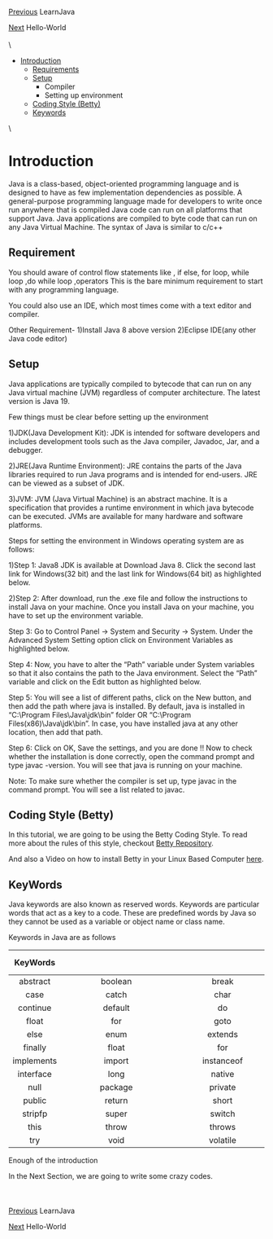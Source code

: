 [Previous](../README.md) LearnJava

[Next](../01_Hello_world/hello_world.md) Hello-World \
\
\
* [Introduction](./introduction.md#introduction)
	* [Requirements](./introduction.md#requirement)
	* [Setup](./introduction.md#setup)
		* Compiler
		* Setting up environment 
	* [Coding Style (Betty)](./introduction.md#coding-style-betty)
	* [Keywords](./introduction.md#keywords) 

\

# Introduction

Java is a class-based, object-oriented programming language and is designed to have as few implementation dependencies as possible. A general-purpose programming language made for developers to write once run anywhere that is compiled Java code can run on all platforms that support Java. Java applications are compiled to byte code that can run on any Java Virtual Machine. The syntax of Java is similar to c/c++

## Requirement

You should aware of control flow statements like , if else, for loop, while loop ,do while loop ,operators 
This is the bare minimum requirement to start with any programming language.

You could also use an IDE, which most times come with a text editor and compiler.

Other Requirement-
1)Install Java 8 above version
2)Eclipse IDE(any other Java code editor)

## Setup

Java applications are typically compiled to bytecode that can run on any Java virtual machine (JVM) regardless of computer architecture. The latest version is Java 19. 

Few things must be clear before setting up the environment

1)JDK(Java Development Kit): JDK is intended for software developers and includes development tools such as the Java compiler, Javadoc, Jar, and a debugger.

2)JRE(Java Runtime Environment): JRE contains the parts of the Java libraries required to run Java programs and is intended for end-users. JRE can be viewed as a subset of JDK.

3)JVM: JVM (Java Virtual Machine) is an abstract machine. It is a specification that provides a runtime environment in which java bytecode can be executed. JVMs are available for many hardware and software platforms.

Steps for setting the environment in Windows operating system are as follows: 

1)Step 1: Java8 JDK is available at Download Java 8. Click the second last link for Windows(32 bit) and the last link for Windows(64 bit) as highlighted below. 

2)Step 2: After download, run the .exe file and follow the instructions to install Java on your machine. Once you install Java on your machine, you have to set up the environment variable.

Step 3: Go to Control Panel -> System and Security -> System. Under the Advanced System Setting option click on Environment Variables as highlighted below. 
 
Step 4: Now, you have to alter the “Path” variable under System variables so that it also contains the path to the Java environment. Select the “Path” variable and click on the Edit button as highlighted below. 

Step 5: You will see a list of different paths, click on the New button, and then add the path where java is installed. By default, java is installed in “C:\Program Files\Java\jdk\bin” folder OR “C:\Program Files(x86)\Java\jdk\bin”. In case, you have installed java at any other location, then add that path. 

Step 6: Click on OK, Save the settings, and you are done !! Now to check whether the installation is done correctly, open the command prompt and type javac -version. You will see that java is running on your machine.

Note: To make sure whether the compiler is set up, type javac in the command prompt. You will see a list related to javac.


## Coding Style (Betty)
In this tutorial, we are going to be using the Betty Coding Style. To read more about the rules of this style, checkout [Betty Repository](https://github.com/holbertonschool/Betty/wiki).

And also a Video on how to install Betty in your Linux Based Computer [here](https://youtu.be/wDDKOOEPED0).
## KeyWords


Java keywords are also known as reserved words. Keywords are particular words that act as a key to a code. These are predefined words by Java so they cannot be used as a variable or object name or class name.

Keywords in Java are as follows

|KeyWords |&nbsp;&nbsp;&nbsp;&nbsp;&nbsp;&nbsp;&nbsp;&nbsp;&nbsp;&nbsp;&nbsp;&nbsp;&nbsp;&nbsp;&nbsp;&nbsp;&nbsp;&nbsp;&nbsp;&nbsp;&nbsp;&nbsp;&nbsp;&nbsp;&nbsp;&nbsp;&nbsp;&nbsp;&nbsp;&nbsp;&nbsp;&nbsp;&nbsp;&nbsp;&nbsp;&nbsp;&nbsp;&nbsp;&nbsp;&nbsp;&nbsp;&nbsp;&nbsp;&nbsp;&nbsp;&nbsp;&nbsp; |&nbsp;&nbsp;&nbsp;&nbsp;&nbsp;&nbsp;&nbsp; &nbsp;&nbsp;&nbsp;&nbsp;&nbsp;&nbsp;&nbsp;&nbsp;&nbsp;&nbsp;&nbsp;&nbsp;&nbsp;&nbsp;&nbsp;&nbsp;&nbsp;&nbsp;&nbsp;&nbsp;&nbsp;&nbsp;&nbsp;&nbsp;&nbsp;&nbsp;&nbsp;&nbsp;&nbsp;&nbsp;&nbsp;&nbsp;&nbsp;&nbsp;&nbsp;&nbsp;&nbsp;&nbsp;&nbsp;&nbsp;&nbsp;&nbsp;&nbsp;|&nbsp;&nbsp;&nbsp;&nbsp;&nbsp;&nbsp;&nbsp;&nbsp;&nbsp;&nbsp;&nbsp;&nbsp;&nbsp;&nbsp;&nbsp;&nbsp;&nbsp;&nbsp;&nbsp;&nbsp;&nbsp;&nbsp;&nbsp;&nbsp;&nbsp;&nbsp;&nbsp;&nbsp;&nbsp;&nbsp;&nbsp;&nbsp;&nbsp;&nbsp;&nbsp;&nbsp;&nbsp;&nbsp;&nbsp;&nbsp;&nbsp;&nbsp;&nbsp;&nbsp;&nbsp;&nbsp;&nbsp;&nbsp;&nbsp; |
|:-------:|:-------:|:-------:|:-------:|
| abstract|boolean	|break|	byte|
|case|	catch	|char	|class|
| continue |	default|	do|	double|
|float|	for|	goto|	if|
|else	|enum	|extends|	final|
|finally|	float	|for	|if|
|implements	|import	|instanceof	|int|
|interface	|long|	native|	new|
| null|package	|private|	protected|
|public|	return	|short	|static|
| stripfp |	super|	switch|	synchronized|
|this|	throw|	throws|	transient|
|try	|void	|volatile|while|

Enough of the introduction






In the Next Section, we are going to write some crazy codes.
\
\
\
\
[Previous](../README.md) LearnJava

[Next](../01_Hello_world/hello_world.md) Hello-World


